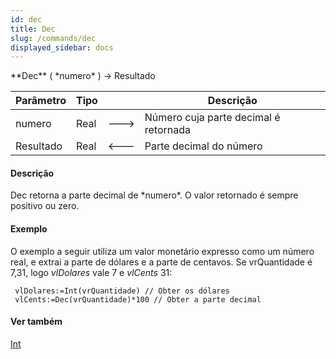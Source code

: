 ```yaml
---
id: dec
title: Dec
slug: /commands/dec
displayed_sidebar: docs
---
```


<!--REF #_command_.Dec.Syntax-->**Dec** ( *numero* ) -> Resultado<!-- END REF-->
<!--REF #_command_.Dec.Params-->
| Parâmetro | Tipo |  | Descrição |
| --- | --- | --- | --- |
| numero | Real | &#x1F852; | Número cuja parte decimal é retornada |
| Resultado | Real | &#x1F850; | Parte decimal do número |

<!-- END REF-->

#### Descrição 

<!--REF #_command_.Dec.Summary-->Dec retorna a parte decimal de *numero*.<!-- END REF--> O valor retornado é sempre positivo ou zero.

#### Exemplo 

O exemplo a seguir utiliza um valor monetário expresso como um número real, e extrai a parte de dólares e a parte de centavos. Se vrQuantidade é 7,31, logo *vlDolares* vale 7 e *vlCents* 31:

```4d
 vlDolares:=Int(vrQuantidade) // Obter os dólares
 vlCents:=Dec(vrQuantidade)*100 // Obter a parte decimal
```

#### Ver também 

[Int](int.md)  